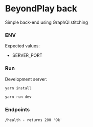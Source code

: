 # BeyondPlay back

Simple back-end using GraphQl stitching 

### ENV

Expected values:

  - SERVER_PORT

### Run

Development server:

```bash
yarn install

yarn run dev
```

### Endpoints
`
/health - returns 200 'Ok'
`

